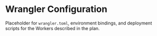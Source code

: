# Wrangler Configuration

Placeholder for `wrangler.toml`, environment bindings, and deployment scripts for the Workers described in the plan.
